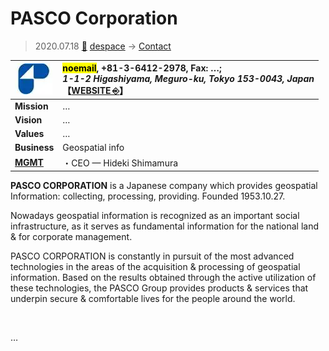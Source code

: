 # PASCO Corporation
> 2020.07.18 [🚀](../../../index/index.md) [despace](../index.md) → [Contact](../contact.md)

|[![](../f/contact/p/pasco_corp_logo1_thumb.webp)](../f/contact/p/pasco_corp_logo1.webp)|<mark>noemail</mark>, +81-3-6412-2978, Fax: …;<br> *1-1-2 Higashiyama, Meguro-ku, Tokyo 153-0043, Japan*<br> 【[WEBSITE ⎆](https://www.pasco.co.jp/)】|
|:-|:-|
|**Mission**|…|
|**Vision**|…|
|**Values**|…|
|**Business**|Geospatial info|
|**[MGMT](../mgmt.md)**|・CEO — Hideki Shimamura|

**PASCO CORPORATION** is a Japanese company which provides geospatial Information: collecting, processing, providing. Founded 1953.10.27.

Nowadays geospatial information is recognized as an important social infrastructure, as it serves as fundamental information for the national land & for corporate management.

PASCO CORPORATION is constantly in pursuit of the most advanced technologies in the areas of the acquisition & processing of geospatial information. Based on the results obtained through the active utilization of these technologies, the PASCO Group provides products & services that underpin secure & comfortable lives for the people around the world.

<p style="page-break-after:always"> </p>

…

